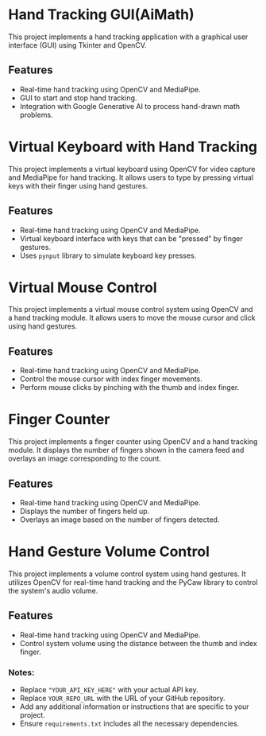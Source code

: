 # Hand Tracking GUI(AiMath)

This project implements a hand tracking application with a graphical user interface (GUI) using Tkinter and OpenCV.

## Features
- Real-time hand tracking using OpenCV and MediaPipe.
- GUI to start and stop hand tracking.
- Integration with Google Generative AI to process hand-drawn math problems.


# Virtual Keyboard with Hand Tracking

This project implements a virtual keyboard using OpenCV for video capture and MediaPipe for hand tracking. It allows users to type by pressing virtual keys with their finger using hand gestures.

## Features

- Real-time hand tracking using OpenCV and MediaPipe.
- Virtual keyboard interface with keys that can be "pressed" by finger gestures.
- Uses `pynput` library to simulate keyboard key presses.


# Virtual Mouse Control

This project implements a virtual mouse control system using OpenCV and a hand tracking module. It allows users to move the mouse cursor and click using hand gestures.

## Features

- Real-time hand tracking using OpenCV and MediaPipe.
- Control the mouse cursor with index finger movements.
- Perform mouse clicks by pinching with the thumb and index finger.


# Finger Counter

This project implements a finger counter using OpenCV and a hand tracking module. It displays the number of fingers shown in the camera feed and overlays an image corresponding to the count.

## Features

- Real-time hand tracking using OpenCV and MediaPipe.
- Displays the number of fingers held up.
- Overlays an image based on the number of fingers detected.



# Hand Gesture Volume Control

This project implements a volume control system using hand gestures. It utilizes OpenCV for real-time hand tracking and the PyCaw library to control the system's audio volume.

## Features

- Real-time hand tracking using OpenCV and MediaPipe.
- Control system volume using the distance between the thumb and index finger.




### Notes:
- Replace `"YOUR_API_KEY_HERE"` with your actual API key.
- Replace `YOUR_REPO_URL` with the URL of your GitHub repository.
- Add any additional information or instructions that are specific to your project.
- Ensure `requirements.txt` includes all the necessary dependencies.


